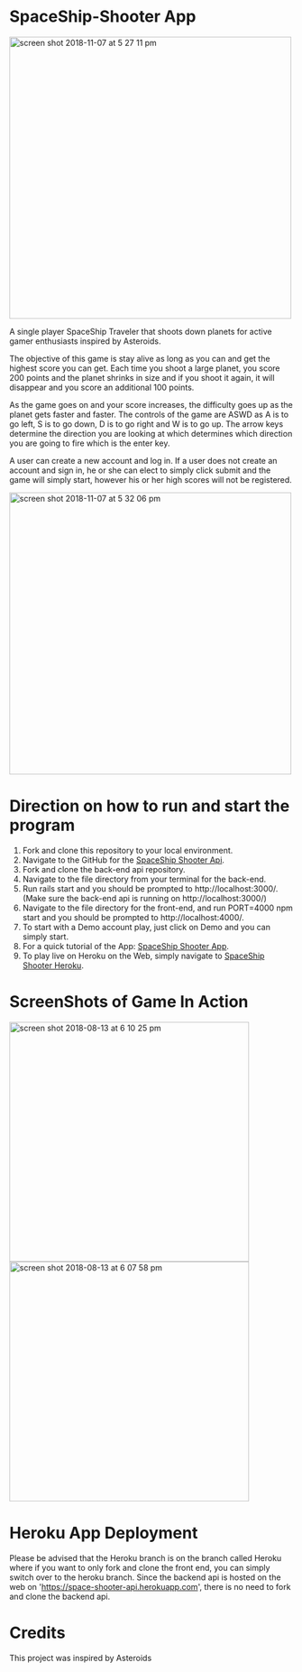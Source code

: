 # SpaceShip-Shooter App

<img width="500" alt="screen shot 2018-11-07 at 5 27 11 pm" src="https://user-images.githubusercontent.com/34640293/48165168-be538200-e2b2-11e8-9ab1-699d71ac9a0b.png">

A single player SpaceShip Traveler that shoots down planets for active gamer enthusiasts inspired by Asteroids.

The objective of this game is stay alive as long as you can and get the highest score you can get. Each time you shoot a large planet, you score 200 points and the planet shrinks in size and if you shoot it again, it will disappear and you score an additional 100 points.

As the game goes on and your score increases, the difficulty goes up as the planet gets faster and faster.
The controls of the game are ASWD as A is to go left, S is to go down, D is to go right and W is to go up. The arrow keys determine the direction you are looking at which determines which direction you are going to fire which is the enter key.

A user can create a new account and log in. If a user does not create an account and sign in, he or she can elect to simply click submit and the game will simply start, however his or her high scores will not be registered.

<img width="500" alt="screen shot 2018-11-07 at 5 32 06 pm" src="https://user-images.githubusercontent.com/34640293/48165313-2efa9e80-e2b3-11e8-9298-8e8b07e9433f.png">


# Direction on how to run and start the program

1. Fork and clone this repository to your local environment.
2. Navigate to the GitHub for the [SpaceShip Shooter Api](https://github.com/LShiHuskies/space-shooter-api).
3. Fork and clone the back-end api repository.
4. Navigate to the file directory from your terminal for the back-end.
4. Run rails start and you should be prompted to http://localhost:3000/. (Make sure the back-end api is running on http://localhost:3000/)
5. Navigate to the file directory for the front-end, and run PORT=4000 npm start and you should be prompted to http://localhost:4000/.
6. To start with a Demo account play, just click on Demo and you can simply start.
6. For a quick tutorial of the App: [SpaceShip Shooter App](https://www.youtube.com/watch?v=uyQVa7hhAwQ).
7. To play live on Heroku on the Web, simply navigate to [SpaceShip Shooter Heroku](https://blooming-garden-39476.herokuapp.com/).

# ScreenShots of Game In Action
<div display="inline">
<img width="425" alt="screen shot 2018-08-13 at 6 10 25 pm" src="https://user-images.githubusercontent.com/34640293/44060951-66024cde-9f24-11e8-8ff2-e7b2f2abfbd4.png">

<img width="425" alt="screen shot 2018-08-13 at 6 07 58 pm" src="https://user-images.githubusercontent.com/34640293/44060982-877e669a-9f24-11e8-8053-4bc2bf23739a.png">
</div>

# Heroku App Deployment
Please be advised that the Heroku branch is on the branch called Heroku where if you want to only fork and clone the front end, you can simply switch over to the heroku branch.
Since the backend api is hosted on the web on 'https://space-shooter-api.herokuapp.com',
there is no need to fork and clone the backend api.

# Credits

This project was inspired by Asteroids
